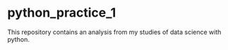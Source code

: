 # python_practice_1
This repository contains an analysis from my studies of data science with python.
